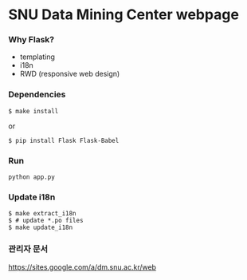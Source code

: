 # SNU Data Mining Center webpage

### Why Flask?

- templating
- i18n
- RWD (responsive web design)

### Dependencies

    $ make install
or

    $ pip install Flask Flask-Babel

### Run

    python app.py


### Update i18n

    $ make extract_i18n
    $ # update *.po files
    $ make update_i18n
    
### 관리자 문서

https://sites.google.com/a/dm.snu.ac.kr/web
